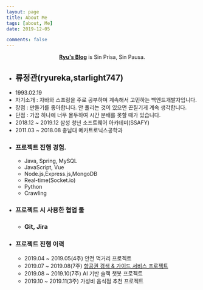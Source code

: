```yaml
---
layout: page
title: About Me
tags: [about, Me]
date: 2019-12-05

comments: false
---
```


<center><a href="http://ryureka.github.io"><b>Ryu's Blog</b></a> is Sin Prisa, Sin Pausa.</center>

- ## 류정관(ryureka,starlight747)
- 1993.02.19
- 자기소개 : 자바와 스프링을 주로 공부하며 계속해서 고민하는 백엔드개발자입니다.
- 장점 : 만들기를 좋아합니다. 안 풀리는 것이 있으면 끈질기게 계속 생각합니다.
- 단점 : 가끔 하나에 너무 몰두하여 시간 분배를 못할 때가 있습니다.
- 2018.12 ~ 2019.12 삼성 청년 소프트웨어 아카데미(SSAFY)
- 2011.03 ~ 2018.08 충남대 메카트로닉스공학과
- ### 프로젝트 진행 경험.
  - Java, Spring, MySQL
  - JavaScript, Vue
  - Node.js,Express.js,MongoDB
  - Real-time(Socket.io)
  - Python
  - Crawling
- ### 프로젝트 시 사용한 협업 툴
  - ### Git, Jira
- ### 프로젝트 진행 이력
  - 2019.04 ~ 2019.05(4주) 안전 먹거리 프로젝트
  - 2019.07 ~ 2019.08(7주) <a href="http://github.com/ryureka/vue-airline"> 항공권 검색 & 가이드 서비스 프로젝트 </a>
  - 2019.08 ~ 2019.10(7주) AI 기반 슬랙 챗봇 프로젝트
  - 2019.10 ~ 2019.11(3주) 가성비 음식점 추천 프로젝트
